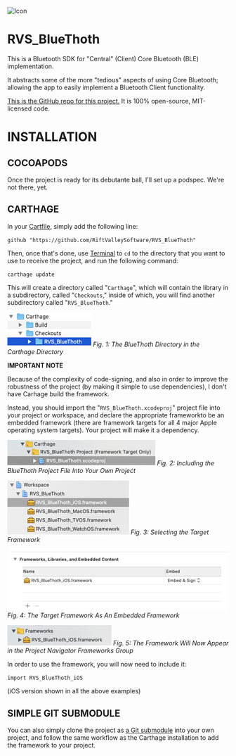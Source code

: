 ![Icon](img/icon.png)

RVS_BlueThoth
=

This is a Bluetooth SDK for "Central" (Client) Core Bluetooth (BLE) implementation.

It abstracts some of the more "tedious" aspects of using Core Bluetooth; allowing the app to easily implement a Bluetooth Client functionality.

[This is the GitHub repo for this project.](https://github.com/RiftValleySoftware/RVS_BlueThoth) It is 100% open-source, MIT-licensed code.


INSTALLATION
=
COCOAPODS
-
Once the project is ready for its debutante ball, I'll set up a podspec.
We're not there, yet.

CARTHAGE
-
In your [Cartfile](https://github.com/Carthage/Carthage/blob/master/Documentation/Artifacts.md#cartfile), simply add the following line:

    github "https://github.com/RiftValleySoftware/RVS_BlueThoth"
    
Then, once that's done, use [Terminal]() to `cd` to the directory that you want to use to receive the project, and run the following command:

    carthage update
    
This will create a directory called "`Carthage`", which will contain the library in a subdirectory, called "`Checkouts`," inside of which, you will find another subdirectory called "`RVS_BlueThoth`."

![Checkouts Directory](img/CheckoutsDir.png)
_Fig. 1: The BlueThoth Directory in the Carthage Directory_

**IMPORTANT NOTE**

Because of the complexity of code-signing, and also in order to improve the robustness of the project (by making it simple to use dependencies), I don't have Carhage build the framework.

Instead, you should import the "`RVS_BlueThoth.xcodeproj`" project file into your project or workspace, and declare the appropriate frameworkto be an embedded framework (there are framework targets for all 4 major Apple operating system targets). Your project will make it a dependency.

![Including the Project File](img/IncludeProjectFile.png)
_Fig. 2: Including the BlueThoth Project File Into Your Own Project_

![Selecting the Appropriate Target As A Dependency](img/SelectTarget.png)
_Fig. 3: Selecting the Target Framework_

![The Target As A Dependency](img/AddFramework.png)
_Fig. 4: The Target Framework As An Embedded Framework_

![The Framework in the Project Navigator Frameworks Group](img/InFrameworksDir.png)
_Fig. 5: The Framework Will Now Appear in the Project Navigator Frameworks Group_

In order to use the framework, you will now need to include it:

    import RVS_BlueThoth_iOS
    
(iOS version shown in all the above examples)

SIMPLE GIT SUBMODULE
-
You can also simply clone the project as [a Git submodule](https://git-scm.com/book/en/v2/Git-Tools-Submodules) into your own project, and follow the same workflow as the Carthage installation to add the framework to your project.